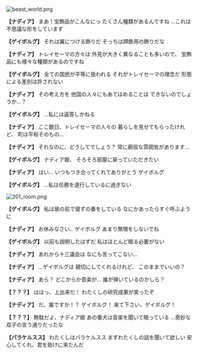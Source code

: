 
![beast_world.png](../images/backgrounds/beast_world.png)

**【ナディア】**
まあ！宝飾品がこんなにっ
たくさん種類があるんですね
…これは不思議な形をしています

**【ゲイボルグ】**
それは翼につける飾りだ
そっちは蹄鉄用の飾りだな

**【ナディア】**
トレイセーマの方々は
外見が大きく異なることも多いので、
宝飾品にも様々な種類があるのですね

**【ゲイボルグ】**
全ての国民が平等に扱われる
それがトレイセーマの理念だ
形態による差別は許されない

**【ナディア】**
その考え方を
他国の人々にもあてはめることは
できないのでしょうか…？

**【ゲイボルグ】**
…私には返答しかねる

**【ナディア】**
ここ数日、トレイセーマの人々の
暮らしを見せてもらったけれど、
町は平和そのもの…

**【ナディア】**
それなのに、どうしてでしょう？
常に窮屈な雰囲気があります…

**【ゲイボルグ】**
ナディア姫、
そろそろ部屋に戻っていただきたい

**【ナディア】**
はい…
いつもつき合ってくれてありがとう
ゲイボルグ

**【ゲイボルグ】**
…私は任務を遂行しているに過ぎない

![201_room.png](../images/backgrounds/201_room.png)

**【ゲイボルグ】**
私は扉の前で寝ずの番をしている
なにかあったらすぐ呼ぶように

**【ナディア】**
お休みなさい、ゲイボルグ
あまり無理をしないでね

**【ゲイボルグ】**
以前も説明したはずだ
私はほとんど眠る必要がない

**【ナディア】**
あれから十三議会は
なにも言ってこない…

**【ナディア】**
…ゲイボルグは
親切にしてくれるけれど、
このままでいいの？

**【ナディア】**
あら？
どこからか音楽が…
誰が弾いているのかしら？

**【？？？】**
ははっ、上出来だ！
わたくしの研究成果が実ったぞ

**【ナディア】**
だ、誰ですか！？
ゲイボルグ！
来て下さい、ゲイボルグ！

**【？？？】**
無駄だよ、ナディア姫
あの番犬は音楽を聞いて眠っている
…奇妙な双子の言う通りだったな

**【パラケルスス】**
わたくしはパラケルスス
まずわたくしの話を聞いて欲しい
安心してくれ、君を助けに来たんだ
